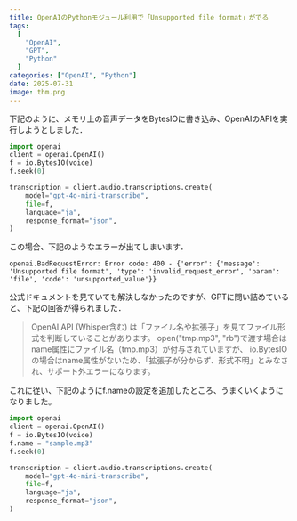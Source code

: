 ```yaml
---
title: OpenAIのPythonモジュール利用で「Unsupported file format」がでる
tags:
  [
    "OpenAI",
    "GPT",
    "Python"
  ]
categories: ["OpenAI", "Python"]
date: 2025-07-31
image: thm.png
---
```


下記のように、メモリ上の音声データをBytesIOに書き込み、OpenAIのAPIを実行しようとしました．

```python
import openai
client = openai.OpenAI()
f = io.BytesIO(voice)
f.seek(0)

transcription = client.audio.transcriptions.create(
    model="gpt-4o-mini-transcribe",
    file=f,
    language="ja",
    response_format="json",
)
```

この場合、下記のようなエラーが出てしまいます．
```
openai.BadRequestError: Error code: 400 - {'error': {'message': 'Unsupported file format', 'type': 'invalid_request_error', 'param': 'file', 'code': 'unsupported_value'}}
```

公式ドキュメントを見ていても解決しなかったのですが、GPTに問い詰めていると、下記の回答が得られました．
> OpenAI API (Whisper含む) は「ファイル名や拡張子」を見てファイル形式を判断していることがあります。
open("tmp.mp3", "rb")で渡す場合はname属性にファイル名（tmp.mp3）が付与されていますが、
io.BytesIOの場合はname属性がないため、「拡張子が分からず、形式不明」とみなされ、サポート外エラーになります。

これに従い、下記のようにf.nameの設定を追加したところ、うまくいくようになりました。
```python
import openai
client = openai.OpenAI()
f = io.BytesIO(voice)
f.name = "sample.mp3"
f.seek(0)

transcription = client.audio.transcriptions.create(
    model="gpt-4o-mini-transcribe",
    file=f,
    language="ja",
    response_format="json",
)
```

